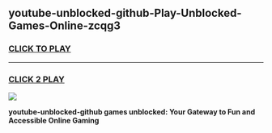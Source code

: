 
## youtube-unblocked-github-Play-Unblocked-Games-Online-zcqg3
<h3>
<a href="https://premium76.site?title=youtube-unblocked-github&ref=25A">CLICK TO PLAY</a></h3>
<hr>

<h3>
<a href="https://premium76.site?title=youtube-unblocked-github&ref=25A">CLICK 2 PLAY</a>
  
</h3>

<a href="https://premium76.site?title=youtube-unblocked-github&ref=25A"><img src="https://clearcache.store/games.png"></a>


**youtube-unblocked-github games unblocked: Your Gateway to Fun and Accessible Online Gaming**
